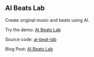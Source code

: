 ## AI Beats Lab

Create original music and beats using AI.

Try the demo: [AI Beats Lab](https://ai-beat-lab.lovable.app/)

Source code: [ai-beat-lab](https://github.com/mastra-ai/ai-beat-lab)

Blog Post: [AI Beats Lab](https://mastra.ai/blog/ai-beats-lab)
